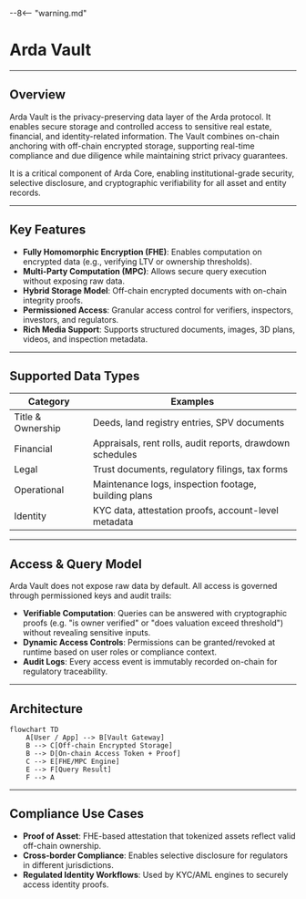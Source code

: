 --8<-- "warning.md"
# Arda Vault

---

## Overview

Arda Vault is the privacy-preserving data layer of the Arda protocol. It enables secure storage and controlled access to sensitive real estate, financial, and identity-related information. The Vault combines on-chain anchoring with off-chain encrypted storage, supporting real-time compliance and due diligence while maintaining strict privacy guarantees.

It is a critical component of Arda Core, enabling institutional-grade security, selective disclosure, and cryptographic verifiability for all asset and entity records.

---

## Key Features

- **Fully Homomorphic Encryption (FHE)**: Enables computation on encrypted data (e.g., verifying LTV or ownership thresholds).
- **Multi-Party Computation (MPC)**: Allows secure query execution without exposing raw data.
- **Hybrid Storage Model**: Off-chain encrypted documents with on-chain integrity proofs.
- **Permissioned Access**: Granular access control for verifiers, inspectors, investors, and regulators.
- **Rich Media Support**: Supports structured documents, images, 3D plans, videos, and inspection metadata.

---

## Supported Data Types

| Category | Examples |
|----------|----------|
| Title & Ownership | Deeds, land registry entries, SPV documents |
| Financial | Appraisals, rent rolls, audit reports, drawdown schedules |
| Legal | Trust documents, regulatory filings, tax forms |
| Operational | Maintenance logs, inspection footage, building plans |
| Identity | KYC data, attestation proofs, account-level metadata |

---

## Access & Query Model

Arda Vault does not expose raw data by default. All access is governed through permissioned keys and audit trails:

- **Verifiable Computation**: Queries can be answered with cryptographic proofs (e.g. "is owner verified" or "does valuation exceed threshold") without revealing sensitive inputs.
- **Dynamic Access Controls**: Permissions can be granted/revoked at runtime based on user roles or compliance context.
- **Audit Logs**: Every access event is immutably recorded on-chain for regulatory traceability.

---

## Architecture

```mermaid
flowchart TD
    A[User / App] --> B[Vault Gateway]
    B --> C[Off-chain Encrypted Storage]
    B --> D[On-chain Access Token + Proof]
    C --> E[FHE/MPC Engine]
    E --> F[Query Result]
    F --> A
```

---

## Compliance Use Cases

- **Proof of Asset**: FHE-based attestation that tokenized assets reflect valid off-chain ownership.
- **Cross-border Compliance**: Enables selective disclosure for regulators in different jurisdictions.
- **Regulated Identity Workflows**: Used by KYC/AML engines to securely access identity proofs.
